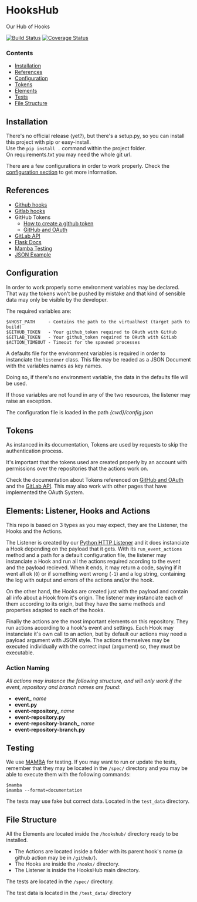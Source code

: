 # HooksHub
Our Hub of Hooks

[![Build Status](https://travis-ci.org/gisce/hookshub.svg?branch=master)](https://travis-ci.org/gisce/hookshub)
[![Coverage Status](https://coveralls.io/repos/github/gisce/github-hooks/badge.svg?branch=master)](https://coveralls.io/github/gisce/github-hooks?branch=master)

### Contents

 * [Installation](#installation)
 * [References](#references)
 * [Configuration](#configuration)
 * [Tokens](#tokens)
 * [Elements](#elements-listener-hooks-and-actions)
 * [Tests](#testing)
 * [File Structure](#file-structure)


## Installation

There's no official release (yet?), but there's a setup.py, so you can install this project with pip or easy-install.   
Use the `pip install .` command within the project folder.   
On requirements.txt you may need the whole git url.   

There are a few configurations in order to work properly. Check the [configuration section](#configuration) to get more information.

## References

* [Github hooks](https://developer.github.com/v3/activity/events/types/)
* [Gitlab hooks](https://gitlab.com/gitlab-org/gitlab-ce/blob/master/doc/web_hooks/web_hooks.md)
* GitHub Tokens
  * [How to create a github token](https://help.github.com/articles/creating-an-access-token-for-command-line-use/)
  * [GitHub and OAuth](https://developer.github.com/v3/oauth/)
* [GitLab API](https://docs.gitlab.com/ce/api/)
* [Flask Docs](http://flask.pocoo.org/docs/0.12/)
* [Mamba Testing](https://github.com/nestorsalceda/mamba)
* [JSON Example](http://json.org/example.html)

## Configuration

In order to work properly some environment variables may be declared. That way the tokens won't be pushed by mistake and that kind of sensible data may only be visible by the developer.

The required variables are:
```
$VHOST_PATH     - Contains the path to the virtualhost (target path to build)
$GITHUB_TOKEN   - Your github_token required to OAuth with GitHub
$GITLAB_TOKEN   - Your github_token required to OAuth with GitLab
$ACTION_TIMEOUT - Timeout for the spawned processes
```

A defaults file for the environment variables is required in order to instanciate the `listener` class.
This file may be readed as a JSON Document with the variables names as key names.

Doing so, if there's no environment variable, the data in the defaults file will be used.

If those variables are not found in any of the two resources, the listener may raise an exception.

The configuration file is loaded in the path _{cwd}/config.json_

## Tokens

As instanced in its documentation, Tokens are used by requests to skip the authentication process.

It's important that the tokens used are created properly by an account with permissions over the repositories that the actions work on.

Check the documentation about Tokens referenced on [GitHub and OAuth](https://developer.github.com/v3/oauth/) and the [GitLab API](https://docs.gitlab.com/ce/api/). This may also work with other pages that have implemented the OAuth System.

## Elements: Listener, Hooks and Actions

This repo is based on 3 types as you may expect, they are the Listener, the Hooks and the Actions.

The Listener is created by our [Python HTTP Listener](https://github.com/gisce/python-github-webhooks) and it does instanciate a Hook depending on the payload that it gets. With its `run_event_actions` method and a path for a default configuration file, the listener may instanciate a Hook and run all the actions required acording to the event and the payload recieved. When it ends, it may return a code, saying if it went all ok (`0`) or if something went wrong (`-1`) and a log string, containing the log with output and errors of the actions and/or the hook.

On the other hand, the Hooks are created just with the payload and contain all info about a Hook from it's origin. The listener may instanciate each of them according to its origin, but they have the same methods and properties adapted to each of the hooks.

Finally the actions are the most important elements on this repository. They run actions according to a hook's event and settings. Each Hook may instanciate it's own call to an action, but by default our actions may need a payload argument with JSON style. The actions themselves may be executed individually with the correct input (argument) so, they must be executable.

### Action Naming

*All actions may instance the following structure, and will only work if the event, repository and branch names are found*:
* **event_** _name_
* **event.py**
* **event-repository_** _name_
* **event-repository.py**
* **event-repository-branch_** _name_
* **event-repository-branch.py**

## Testing

We use [MAMBA](https://github.com/nestorsalceda/mamba) for testing. If you may want to run or update the tests, remember that they may be located in the `/spec/` directory and you may be able to execute them with the following commands:
```
$mamba
$mamba --format=documentation
```

The tests may use fake but correct data. Located in the `test_data` directory.

## File Structure

All the Elements are located inside the `/hookshub/` directory ready to be installed.
* The Actions are located inside a folder with its parent hook's name (a github action may be in `/github/`).
* The Hooks are inside the `/hooks/` directory.
* The Listener is inside the HooksHub main directory.

The tests are located in the `/spec/` directory.

The test data is located in the `/test_data/` directory
